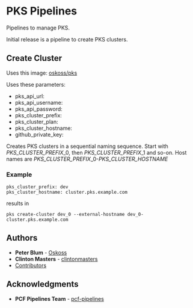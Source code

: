 # PKS Pipelines

Pipelines to manage PKS.  

Initial release is a pipeline to create PKS clusters.

## Create Cluster

Uses this image: [oskoss/pks](https://hub.docker.com/r/oskoss/pks/)

Uses these parameters:

- pks_api_url:
- pks_api_username:
- pks_api_password:
- pks_cluster_prefix: 
- pks_cluster_plan:
- pks_cluster_hostname: 
- github_private_key:

Creates PKS clusters in a sequential naming sequence.  Start with
*PKS_CLUSTER_PREFIX*_0, then *PKS_CLUSTER_PREFIX*_1 and so-on.  Host names are *PKS_CLUSTER_PREFIX*_0-*PKS_CLUSTER_HOSTNAME*

### Example


    pks_cluster_prefix: dev
    pks_cluster_hostname: cluster.pks.example.com

results in

    pks create-cluster dev_0 --external-hostname dev_0-cluster.pks.example.com 


## Authors

* **Peter Blum** - [Oskoss](https://github.com/Oskoss)
* **Clinton Masters** - [clintonmasters](https://github.com/clintonmasters)
* [Contributors](https://github.com/your/project/contributors)

## Acknowledgments

* **PCF Pipelines Team** - [pcf-pipelines](https://github.com/pivotal-cf/pcf-pipelines)
